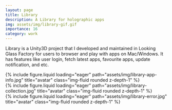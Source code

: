 ```yaml
---
layout: page
title: Library
description: A Library for holographic apps
img: assets/img/library-gif.gif
importance: 16
category: work
---
```


Library is a Unity3D project that I developed and maintained in Looking Glass Factory for users to browser and play with apps on Mac/Windows. It has features like user login, fetch latest apps, favourite apps, update notification, and etc.

<div class="row">
    <div class="col-sm mt-3 mt-md-0">
        {% include figure.liquid loading="eager" path="assets/img/library-app-info.jpg" title="avatar" class="img-fluid rounded z-depth-1" %}
    </div>
</div>

<div class="row">
    <div class="col-sm mt-3 mt-md-0">
        {% include figure.liquid loading="eager" path="assets/img/library-collection.jpg" title="avatar" class="img-fluid rounded z-depth-1" %}
    </div>
</div>

<div class="row">
    <div class="col-sm mt-3 mt-md-0">
        {% include figure.liquid loading="eager" path="assets/img/library-error.jpg" title="avatar" class="img-fluid rounded z-depth-1" %}
    </div>
</div>

